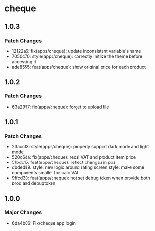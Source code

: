 # cheque

## 1.0.3

### Patch Changes

- 12122a6: fix(apps/cheque): update inconsistent variable's name
- 7050c70: style(apps/cheque): correctly initlize the theme before accessing it
- ade8555: feat(apps/cheque): show original price for each product

## 1.0.2

### Patch Changes

- 63a2957: fix(apps/cheque): forget to upload file

## 1.0.1

### Patch Changes

- 23accf3: style(apps/cheque): properly support dark mode and light mode
- 520c6da: fix(apps/cheque): recal VAT and product item price
- 51bdc15: feat(apps/cheque): reflect changes in pos
- dbded89: style: new logic around rating screen
  style: make some components smaller
  fix: calc VAT
- 9ffcd30: feat(apps/cheque): not set debug token when provide both prod and debugtoken

## 1.0.0

### Major Changes

- 6da4b06: Fix/cheque app login
